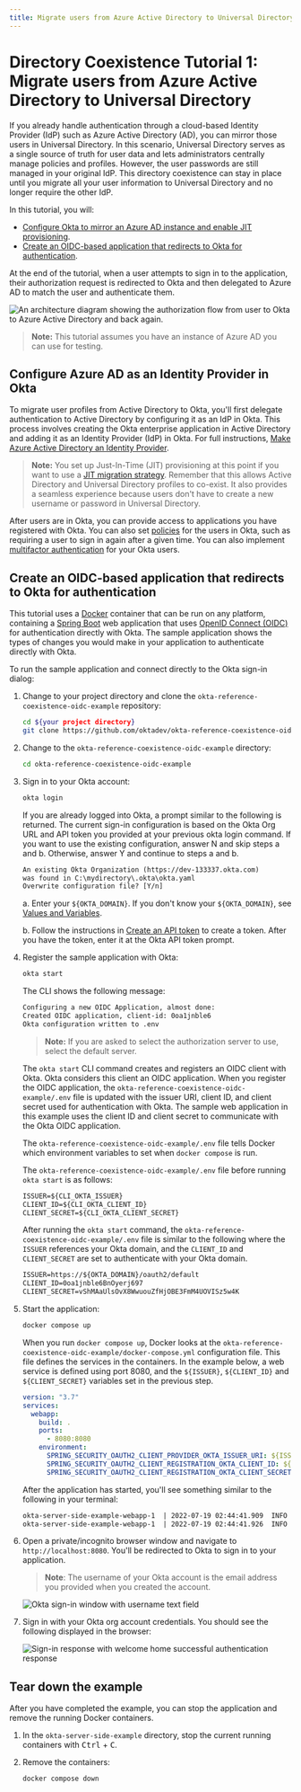 ```yaml
---
title: Migrate users from Azure Active Directory to Universal Directory
---
```


# Directory Coexistence Tutorial 1: Migrate users from Azure Active Directory to Universal Directory

If you already handle authentication through a cloud-based Identity Provider (IdP) such as Azure Active Directory (AD), you can mirror those users in Universal Directory. In this scenario, Universal Directory serves as a single source of truth for user data and lets administrators centrally manage policies and profiles. However, the user passwords are still managed in your original IdP. This directory coexistence can stay in place until you migrate all your user information to Universal Directory and no longer require the other IdP.

In this tutorial, you will:

* [Configure Okta to mirror an Azure AD instance and enable JIT provisioning](#configure-azure-ad-as-an-identity-provider-in-okta).
* [Create an OIDC-based application that redirects to Okta for authentication](#create-an-oidc-based-application-that-redirects-to-okta-for-authentication).

At the end of the tutorial, when a user attempts to sign in to the application, their authorization request is redirected to Okta and then delegated to Azure AD to match the user and authenticate them.

<div class="full">

  ![An architecture diagram showing the authorization flow from user to Okta to Azure Active Directory and back again.](/img/architecture/directory-coexistence/ad-to-okta-flow-diagram.png)

  <!--
    Source image: fill-this-in ad-to-okta-flow-diagram
  -->
</div>

> **Note:** This tutorial assumes you have an instance of Azure AD you can use for testing.

## Configure Azure AD as an Identity Provider in Okta

To migrate user profiles from Active Directory to Okta, you'll first delegate authentication to Active Directory by configuring it as an IdP in Okta. This process involves creating the Okta enterprise application in Active Directory and adding it as an Identity Provider (IdP) in Okta. For full instructions, [Make Azure Active Directory an Identity Provider](https://help.okta.com/okta_help.htm?type=oie&id=ext-azure-idp-setup).

> **Note:** You set up Just-In-Time (JIT) provisioning at this point if you want to use a [JIT migration strategy](/docs/reference/architecture-center/directory-coexistence/overview/#just-in-time-migration). Remember that this allows Active Directory and Universal Directory profiles to co-exist. It also provides a seamless experience because users don't  have to create a new username or password in Universal Directory.

After users are in Okta, you can provide access to applications you have registered with Okta. You can also set [policies](https://developer.okta.com/docs/concepts/policies/#what-are-policies) for the users in Okta, such as requiring a user to sign in again after a given time. You can also implement [multifactor authentication](https://help.okta.com/okta_help.htm?type=oie&id=ext-about-authenticators) for your Okta users.

## Create an OIDC-based application that redirects to Okta for authentication

This tutorial uses a [Docker](https://www.docker.com) container that can be run on any platform, containing a [Spring Boot](https://spring.io/projects/spring-boot) web application that uses [OpenID Connect (OIDC)](/docs/concepts/oauth-openid/#openid-connect) for authentication directly with Okta. The sample application shows the types of changes you would make in your application to authenticate directly with Okta.

To run the sample application and connect directly to the Okta sign-in dialog:

1. Change to your project directory and clone the `okta-reference-coexistence-oidc-example` repository:

   ```bash
   cd ${your project directory}
   git clone https://github.com/oktadev/okta-reference-coexistence-oidc-example.git
   ```

1. Change to the `okta-reference-coexistence-oidc-example` directory:

   ```bash
   cd okta-reference-coexistence-oidc-example
   ```

1. Sign in to your Okta account:

   ```bash
   okta login
   ```

   If you are already logged into Okta, a prompt similar to the following is returned. The current sign-in configuration is based on the Okta Org URL and API token you provided at your previous okta login command. If you want to use the existing configuration, answer N and skip steps a and b. Otherwise, answer Y and continue to steps a and b.

   ```txt
   An existing Okta Organization (https://dev-133337.okta.com)
   was found in C:\mydirectory\.okta\okta.yaml
   Overwrite configuration file? [Y/n]
   ```

   a. Enter your `${OKTA_DOMAIN}`. If you don't  know your `${OKTA_DOMAIN}`, see [Values and Variables](/docs/reference/architecture-center/directory-coexistence/lab-prerequisites/#values-and-variables).

   b. Follow the instructions in [Create an API token](/docs/guides/create-an-api-token) to create a token. After you have the token, enter it at the Okta API token prompt.

1. Register the sample application with Okta:

   ```bash
   okta start
   ```

   The CLI shows the following message:

   ```txt
   Configuring a new OIDC Application, almost done:
   Created OIDC application, client-id: 0oa1jnble6
   Okta configuration written to .env
   ```

   > **Note:** If you are asked to select the authorization server to use, select the default server.

   The `okta start` CLI command creates and registers an OIDC client with Okta. Okta considers this client an OIDC application. When you register the OIDC application, the `okta-reference-coexistence-oidc-example/.env` file is updated with the issuer URI, client ID, and client secret used for authentication with Okta. The sample web application in this example uses the client ID and client secret to communicate with the Okta OIDC application.

   The `okta-reference-coexistence-oidc-example/.env` file tells Docker which environment variables to set when `docker compose` is run.

   The `okta-reference-coexistence-oidc-example/.env` file before running `okta start` is as follows:

   ```txt
   ISSUER=${CLI_OKTA_ISSUER}
   CLIENT_ID=${CLI_OKTA_CLIENT_ID}
   CLIENT_SECRET=${CLI_OKTA_CLIENT_SECRET}
   ```

   After running the `okta start` command, the `okta-reference-coexistence-oidc-example/.env` file is similar to the following where the `ISSUER` references your Okta domain, and the `CLIENT_ID` and `CLIENT_SECRET` are set to authenticate with your Okta domain.

   ```txt
   ISSUER=https://${OKTA_DOMAIN}/oauth2/default
   CLIENT_ID=0oa1jnble6BnOyerj697
   CLIENT_SECRET=vShMAaUlsOvX8WwuouZfHjOBE3FmM4UOVISz5w4K
   ```

1. Start the application:

   ```bash
   docker compose up
   ```

   When you run `docker compose up`, Docker looks at the `okta-reference-coexistence-oidc-example/docker-compose.yml` configuration file. This file defines the services in the containers. In the example below, a web service is defined using port 8080, and the `${ISSUER}`, `${CLIENT_ID}` and `${CLIENT_SECRET}` variables set in the previous step.

   ```yaml
   version: "3.7"
   services:
     webapp:
       build: .
       ports:
         - 8080:8080
       environment:
         SPRING_SECURITY_OAUTH2_CLIENT_PROVIDER_OKTA_ISSUER_URI: ${ISSUER}
         SPRING_SECURITY_OAUTH2_CLIENT_REGISTRATION_OKTA_CLIENT_ID: ${CLIENT_ID}
         SPRING_SECURITY_OAUTH2_CLIENT_REGISTRATION_OKTA_CLIENT_SECRET: ${CLIENT_SECRET}
   ```

   After the application has started, you'll see something similar to the following in your terminal:

   ```txt
   okta-server-side-example-webapp-1  | 2022-07-19 02:44:41.909  INFO 1 --- [           main] o.s.b.w.embedded.tomcat.TomcatWebServer  : Tomcat started on port(s): 8080 (http) with context path ''
   okta-server-side-example-webapp-1  | 2022-07-19 02:44:41.926  INFO 1 --- [           main] com.okta.example.ra.Application          : Started Application in 3.807 seconds (JVM running for 4.674)
   ```

1. Open a private/incognito browser window and navigate to `http://localhost:8080`. You'll be redirected to Okta to sign in to your application.

   > **Note**: The username of your Okta account is the email address you provided when you created the account.

   <div class="half border">

   ![Okta sign-in window with username text field](/img/architecture/directory-coexistence/ad-to-okta-sign-in.png)

   </div>

1. Sign in with your Okta org account credentials. You should see the following displayed in the browser:

   <div class="half border">

   ![Sign-in response with welcome home successful authentication response](/img/architecture/directory-coexistence/ad-to-okta-signin-response.png)

   </div>

## Tear down the example

After you have completed the example, you can stop the application and remove the running Docker containers.

1. In the `okta-server-side-example` directory, stop the current running containers with <kbd>Ctrl</kbd> + <kbd>C</kbd>.

1. Remove the containers:

   ```bash
   docker compose down
   ```
